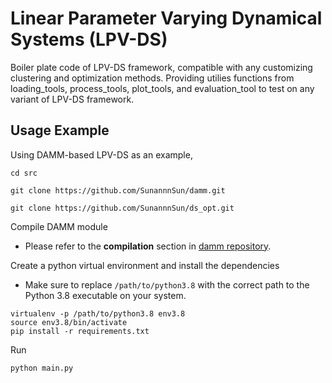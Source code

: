 # Linear Parameter Varying Dynamical Systems (LPV-DS)

Boiler plate code of LPV-DS framework, compatible with any customizing clustering and optimization methods. Providing utilies functions from loading_tools, process_tools, plot_tools, and evaluation_tool to test on any variant of LPV-DS framework.


<!-- ![Picture1](https://github.com/SunannnSun/damm_lpvds/assets/97807687/5a72467b-c771-4e8a-a0e0-7828efa59952) -->




## Usage Example
Using DAMM-based LPV-DS as an example, 
```
cd src
```
```
git clone https://github.com/SunannnSun/damm.git
```
```
git clone https://github.com/SunannnSun/ds_opt.git
```

Compile DAMM module
- Please refer to the **compilation** section in [damm repository](https://github.com/SunannnSun/damm).

Create a python virtual environment and install the dependencies
- Make sure to replace `/path/to/python3.8` with the correct path to the Python 3.8 executable on your system. 

```
virtualenv -p /path/to/python3.8 env3.8
source env3.8/bin/activate
pip install -r requirements.txt
```

Run
```
python main.py
```
